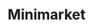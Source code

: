 ---
title: "Minimarket"
url: /valdivia/minimarket-intendente-felix-garcia-videla/
shop: comodidad
---